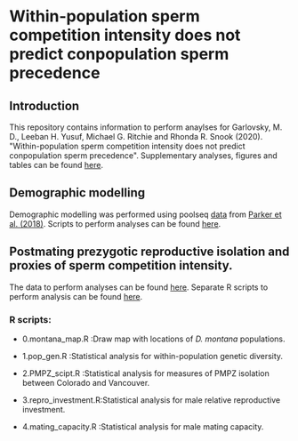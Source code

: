 # Within-population sperm competition intensity does not predict conpopulation sperm precedence

## Introduction  
This repository contains information to perform anaylses for Garlovsky, M. D., Leeban H. Yusuf, Michael G. Ritchie and Rhonda R. Snook (2020). "Within-population sperm competition intensity does not predict conpopulation sperm precedence". Supplementary analyses, figures and tables can be found [here](https://github.com/MartinGarlovsky/montana_CpSP/blob/master/CSP-analysis.pdf).

## Demographic modelling
Demographic modelling was performed using poolseq [data](https://www.ncbi.nlm.nih.gov/bioproject/PRJNA312336) from [Parker et al. (2018)](https://doi.org/10.1093/gbe/evy147). Scripts to perform analyses can be found [here](https://github.com/LeebanY/D.montana_PoolSeq_DemoHistory).

## Postmating prezygotic reproductive isolation and proxies of sperm competition intensity.
The data to perform analyses can be found [here](). Separate R scripts to perform analysis can be found [here]().

### R scripts:
* 0.montana_map.R     :Draw map with locations of *D. montana* populations. 

* 1.pop_gen.R         :Statistical analysis for within-population genetic diversity. 

* 2.PMPZ_scipt.R      :Statistical analysis for measures of PMPZ isolation between Colorado and Vancouver. 

* 3.repro_investment.R:Statistical analysis for male relative reproductive investment. 

* 4.mating_capacity.R :Statistical analysis for male mating capacity. 
